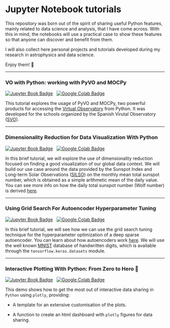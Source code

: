 # Jupyter Notebook tutorials

This repository was born out of the spirit of sharing useful Python features, mainly related to data science and analysis, that I have come across. With this in mind, the notebooks will use a practical case to show these features so that anyone can discover and benefit from them.

I will also collect here personal projects and tutorials developed during my research in astrophysics and data science.

Enjoy them! 👋

***

### VO with Python: working with PyVO and MOCPy 
[![Jupyter Book Badge](https://jupyterbook.org/badge.svg)](notebooks/VO_with_python.ipynb) &nbsp; [![Google Colab Badge](https://colab.research.google.com/assets/colab-badge.svg)](https://colab.research.google.com/drive/1CehMdQLCb98PEFmzRBdm7mYycS6fJH59?usp=sharing)

This tutorial explores the usage of PyVO and MOCPy, two powerful products for accessing the [Virtual Observatory](https://ivoa.net/) from Python. It was developed for the schools organized by the Spanish Virutal Observatory ([SVO](https://svo.cab.inta-csic.es/docs/index.php?pagename=Meetings)).

***

### Dimensionality Reduction for Data Visualization With Python
[![Jupyter Book Badge](https://jupyterbook.org/badge.svg)](notebooks/dimreduction_solarspots.ipynb) &nbsp; [![Google Colab Badge](https://colab.research.google.com/assets/colab-badge.svg)](https://colab.research.google.com/drive/1mL6W7jnn0CSsySdUtBqa_O6FQ7xsJmNd?usp=sharing)

In this brief tutorial, we will explore the use of dimensionality reduction focused on finding a good visualization of our global data context. We will build our use case around the data provided by the Sunspot Index and Long-term Solar Observations ([SILSO](https://www.sidc.be/silso/home)) on the monthly mean total sunspot number, which is obtained as a simple arithmetic mean of the daily value. You can see more info on how the daily total sunspot number (Wolf number) is derived [here](https://www.sidc.be/silso/infosndtot).

***

### Using Grid Search For Autoencoder Hyperparameter Tuning
[![Jupyter Book Badge](https://jupyterbook.org/badge.svg)](notebooks/gridsearch_autoencoder.ipynb) &nbsp; [![Google Colab Badge](https://colab.research.google.com/assets/colab-badge.svg)](https://colab.research.google.com/drive/1gKjQbwJ7HUwHbZMESLgyIP2kA-Me9wB1?usp=sharing)

In this brief tutorial, we will see how we can use the grid search tuning technique for the hyperparameter optimization of a deep sparse autoencoder. You can learn about how autoencoders work [here](https://towardsdatascience.com/applied-deep-learning-part-3-autoencoders-1c083af4d798). We will use the well known [MNIST](http://yann.lecun.com/exdb/mnist/) database of handwritten digits, which is available through the ``tensorflow.keras.datasets`` module.

***

### Interactive Plotting With Python: From Zero to Hero 🚀
[![Jupyter Book Badge](https://jupyterbook.org/badge.svg)](notebooks/interactive_viz_python.ipynb) &nbsp; [![Google Colab Badge](https://colab.research.google.com/assets/colab-badge.svg)](https://colab.research.google.com/drive/1ENG47JiT2q4pi21enoUN-_l4--v8TL8P?usp=sharing)

This demo shows how to get the most out of interactive data sharing in `Python` using `plotly`, providing:

- A template for an extensive customisation of the plots.

- A function to create an html dashboard with `plotly` figures for data sharing.
